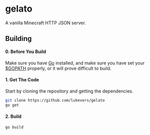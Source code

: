 # gelato

A vanilla Minecraft HTTP JSON server.

## Building

#### 0. Before You Build

Make sure you have [Go](http://golang.org/) installed, and make sure you have set your [$GOPATH](http://golang.org/doc/code.html#GOPATH) properly, or it will prove difficult to build.

#### 1. Get The Code

Start by cloning the repository and getting the dependencies.

```bash
git clone https://github.com/lukevers/gelato
go get
```

#### 2. Build

```bash
go build
```
